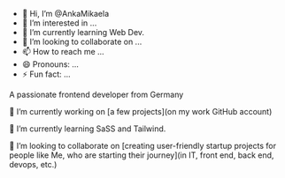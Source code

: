 - 👋 Hi, I’m @AnkaMikaela
- 👀 I’m interested in ...
- 🌱 I’m currently learning Web Dev.
- 💞️ I’m looking to collaborate on ...
- 📫 How to reach me ...
- 😄 Pronouns: ...
- ⚡ Fun fact: ...

A passionate frontend developer from Germany

🔭 I’m currently working on [a few projects](on my work GitHub account)

🌱 I’m currently learning SaSS and Tailwind.

👯 I’m looking to collaborate on [creating user-friendly startup projects for people like Me, who are starting their journey](in IT, front end, back end, devops, etc.)
